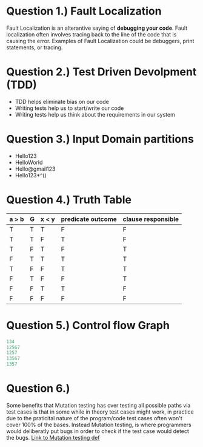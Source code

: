 # Question 1.) Fault Localization
Fault Localization is an alterantive saying of **debugging your code**. Fault localization often involves tracing back
to the line of the code that is causing the error. Examples of Fault Localization could be debuggers, print statements, or tracing.

# Question 2.) Test Driven Devolpment (TDD)
- TDD helps eliminate bias on our code
- Writing tests help us to start/write our code
- Writing tests help us think about the requirements in our system

# Question 3.) Input Domain partitions
- Hello123
- HelloWorld
- Hello@gmail123
- Hello123*^()




# Question 4.) Truth Table
| a > b | G | x < y | predicate outcome | clause responsible |
| ----- | - | ----- | ----------------- | ------------------ |
| T | T | T | F | F |
| T | T | F | T | F |
| T | F | T | F | T |
| F | T | T | T | T |
| T | F | F | T | T |
| F | T | F | F | T |
| F | F | T | T | F |
| F | F | F | F | F |

# Question 5.) Control flow Graph
```java
134
12567
1257
13567
1357
```

# Question 6.)
Some benefits that Mutation testing has over testing all possible paths via test cases is that 
in some while in theory test cases might work, in practice due to the praticital nature of the program/code
test cases often won't cover 100% of the bases. Instead Mutation testing, is where programmers would deliberatly
put bugs in order to check if the test case would detect the bugs.
[Link to Mutation testing def](https://cs2113-f24.github.io/j/software_testing)
